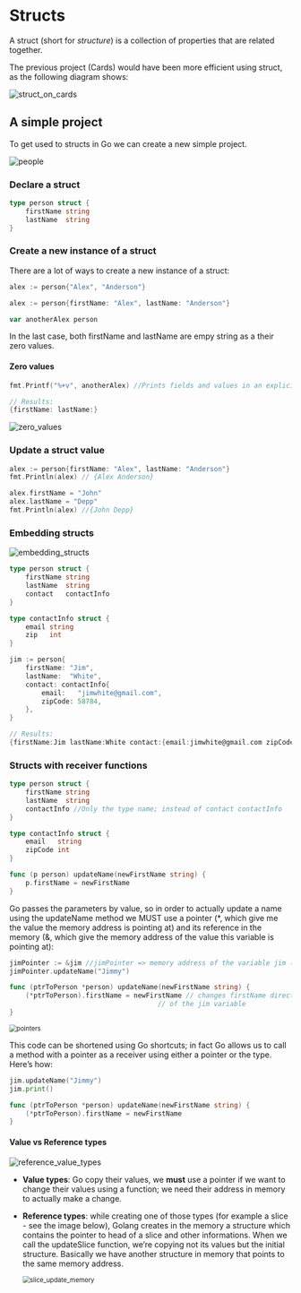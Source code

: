# Structs

A struct (short for *structure*) is a collection of properties that are related together. 

The previous project (Cards) would have been more efficient using struct, as the following diagram shows:

![struct_on_cards](img\struct_on_cards.png)



## A simple project

To get used to structs in Go we can create a new simple project.



![people](img\people.png)



### Declare a struct

```go
type person struct {
	firstName string
	lastName  string
}
```



### Create a new instance of a struct

There are a lot of ways to create a new instance of a struct:

```go
alex := person{"Alex", "Anderson"}
```

```go
alex := person{firstName: "Alex", lastName: "Anderson"}
```

```go
var anotherAlex person
```

In the last case, both firstName and lastName are empy string as a their zero values.



#### Zero values

```go
fmt.Printf("%+v", anotherAlex) //Prints fields and values in an explicit way

// Results:
{firstName: lastName:}
```

![zero_values](img\zero_values.png)



### Update a struct value

```go
alex := person{firstName: "Alex", lastName: "Anderson"}
fmt.Println(alex) // {Alex Anderson}

alex.firstName = "John"
alex.lastName = "Depp"
fmt.Println(alex) //{John Depp}
```



### Embedding structs

![embedding_structs](img\embedding_structs.png)

```go
type person struct {
	firstName string
	lastName  string
	contact   contactInfo
}

type contactInfo struct {
	email string
	zip   int
}
```

```go
jim := person{
	firstName: "Jim",
	lastName:  "White",
	contact: contactInfo{
		email:   "jimwhite@gmail.com",
		zipCode: 58784,
	},
}
```

```go
// Results:
{firstName:Jim lastName:White contact:{email:jimwhite@gmail.com zipCode:58784}}
```



### Structs with receiver functions

```go
type person struct {
	firstName string
	lastName  string
	contactInfo //Only the type name; instead of contact contactInfo
}

type contactInfo struct {
	email   string
	zipCode int
}

func (p person) updateName(newFirstName string) {
	p.firstName = newFirstName
}
```

Go passes the parameters by value, so in order to actually update a name using the updateName method we MUST use a pointer (*, which give me the value the memory address is pointing at) and its reference in the memory (&, which give the memory address of the value this variable is pointing at):

```go
jimPointer := &jim //jimPointer => memory address of the variable jim (reference to the struct)
jimPointer.updateName("Jimmy")

func (ptrToPerson *person) updateName(newFirstName string) {
	(*ptrToPerson).firstName = newFirstName // changes firstName directly at the memory address 
     							     // of the jim variable
}
```

<img src="img\pointers.png" alt="pointers" style="zoom: 80%;" />



This code can be shortened using Go shortcuts; in fact Go allows us to call a method with a pointer as a receiver using either a pointer or the type. Here’s how:

```go
jim.updateName("Jimmy")
jim.print()

func (ptrToPerson *person) updateName(newFirstName string) {
	(*ptrToPerson).firstName = newFirstName
}
```



#### Value vs Reference types

![reference_value_types](img\reference_value_types.png)

* **Value types**: Go copy their values, we **must** use a pointer if we want to change their values using a function; we need their address in memory to actually make a change.

* **Reference types**: while creating one of those types (for example a slice - see the image below), Golang creates in the memory a structure which contains the pointer to head of a slice and other informations. When we call the updateSlice function, we’re copying not its values but the initial structure. Basically we have another structure in memory that points to the same memory address.

  <img src="img\slice_update_memory.png" alt="slice_update_memory" style="zoom:80%;" />
